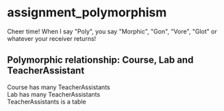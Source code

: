 assignment_polymorphism
=======================

Cheer time! When I say "Poly", you say "Morphic", "Gon", "Vore", "Glot" or whatever your receiver returns!

## Polymorphic relationship: Course, Lab and TeacherAssistant  
Course has many TeacherAssistants  
Lab has many TeacherAssistants  
TeacherAssistants is a table  
